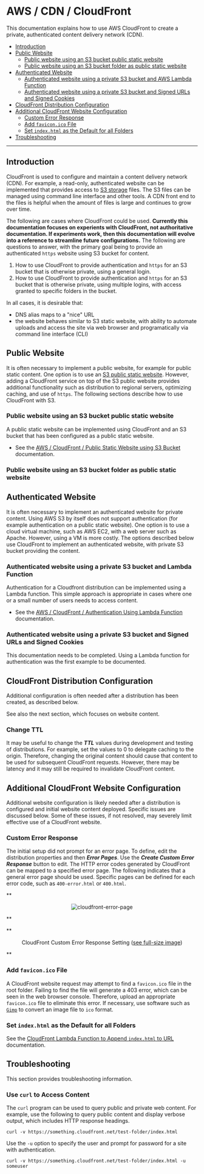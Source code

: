 # AWS / CDN / CloudFront #

This documentation explains how to use AWS CloudFront to create a private,
authenticated content delivery network (CDN).

* [Introduction](#introduction)
* [Public Website](#public-website)
    + [Public website using an S3 bucket public static website](#public-website-using-an-s3-bucket-public-static-website)
    + [Public website using an S3 bucket folder as public static website](#public-website-using-an-S3-bucket-folder-as-public-static-website)
* [Authenticated Website](#authenticated-website)
    + [Authenticated website using a private S3 bucket and AWS Lambda Function](#authenticated-website-using-a-private-s3-bucket-and-lambda-function)
    + [Authenticated website using a private S3 bucket and Signed URLs and Signed Cookies](#authenticated-website-using-a-private-s3-bucket-and-signed-urls-and-signed-cookies)
* [CloudFront Distribution Configuration](#cloudfront-distribution-configuration)
* [Additional CloudFront Website Configuration](#additional-cloudfront-website-configuration)
    + [Custom Error Response](#custom-error-response)
    + [Add `favicon.ico` File](#add-faviconico-file)
    + [Set `index.html` as the Default for all Folders](#set-indexhtml-as-the-default-for-all-folders)
* [Troubleshooting](#troubleshooting)

---------------

## Introduction ##

CloudFront is used to configure and maintain a content delivery network (CDN).
For example, a read-only, authenticated website can be implemented that provides
access to [S3 storage](../../storage/s3/s3.md) files.
The S3 files can be managed using command line interface and other tools.
A CDN front end to the files is helpful when the amount of files is large and continues to grow over time.

The following are cases where CloudFront could be used.
**Currently this documentation focuses on experients with CloudFront, not authoritative documentation.
If experiments work, then this documentation will evolve into a reference to streamline future configurations.**
The following are questions to answer, with the primary goal being to provide an authenticated `https` website using
S3 bucket for content.

1. How to use CloudFront to provide authentication and `https` for an S3 bucket that is otherwise private,
using a general login.
2. How to use CloudFront to provide authentication and `https` for an S3 bucket that is otherwise private,
using multiple logins, with access granted to specific folders in the bucket.

In all cases, it is desirable that:

* DNS alias maps to a "nice" URL
* the website behaves similar to S3 static website, with ability to automate uploads and access the site
via web browser and programatically via command line interface (CLI)

## Public Website ##

It is often necessary to implement a public website, for example for public static content.
One option is to use an [S3 public static website](../../storage/s3/s3.md#hosting-a-public-static-website-on-s3).
However, adding a CloudFront service on top of the S3 public website provides additional
functionality such as distribution to regional servers, optimizing caching, and use of `https`.
The following sections describe how to use CloudFront with S3.

### Public website using an S3 bucket public static website ###

A public static website can be implemented using CloudFront and an S3 bucket that has been configured
as a public static website.

* See the [AWS / CloudFront / Public Static Website using S3 Bucket](public-s3-bucket.md) documentation.

### Public website using an S3 bucket folder as public static website ###

## Authenticated Website ##

It is often necessary to implement an authenticated website for private content.
Using AWS S3 by itself does not support authentication (for example authentication on a public static website).
One option is to use a cloud virtual machine, such as AWS EC2, with a web server such as Apache.
However, using a VM is more costly.
The options described below use CloudFront to implement an authenticated website,
with private S3 bucket providing the content.

### Authenticated website using a private S3 bucket and Lambda Function ###

Authentication for a Cloudfront distribution can be implemented using a Lambda function.
This simple approach is appropriate in cases where one or a small number of users needs
to access content.

* See the [AWS / CloudFront / Authentication Using Lambda Function](private-auth-lambda.md) documentation.

### Authenticated website using a private S3 bucket and Signed URLs and Signed Cookies ###

This documentation needs to be completed.  Using a Lambda function for authentication was the first example to be documented.

## CloudFront Distribution Configuration ##

Additional configuration is often needed after a distribution has been created,
as described below.

See also the next section, which focuses on website content.

### Change TTL ###

It may be useful to change the ***TTL*** values during development and testing of distributions.
For example, set the values to 0 to delegate caching to the origin.
Therefore, changing the original content should cause that content to be used for subsequent CloudFront requests.
However, there may be latency and it may still be required to invalidate CloudFront content.

## Additional CloudFront Website Configuration ##

Additional website configuration is likely needed after a distribution is configured and initial website content deployed.
Specific issues are discussed below.
Some of these issues, if not resolved, may severely limit effective use of a CloudFront website.

### Custom Error Response ###

The initial setup did not prompt for an error page.  To define, edit the distribution properties and then ***Error Pages***.
Use the ***Create Custom Error Response*** button to edit.
The HTTP error codes generated by CloudFront can be mapped to a specified error page.
The following indicates that a general error page should be used.
Specific pages can be defined for each error code, such as `400-error.html` or `400.html`.

**<p style="text-align: center;">
![cloudfront-error-page](images/cloudfront-error-page.png)
</p>**

**<p style="text-align: center;">
CloudFront Custom Error Response Setting (<a href="../images/cloudfront-error-page.png">see full-size image</a>)
</p>**


### Add `favicon.ico` File ###

A CloudFront website request may attempt to find a `favicon.ico` file in the root folder.
Failing to find the file will generate a 403 error, which can be seen in the web browser console.
Therefore, upload an appropriate `favicon.ico` file to eliminate this error.
If necessary, use software such as [`Gimp`](https://www.gimp.org/) to convert an image file to `ico` format.

### Set `index.html` as the Default for all Folders ###

See the [CloudFront Lambda Function to Append `index.html` to URL](lambda-to-append-index.md) documentation.

## Troubleshooting ##

This section provides troubleshooting information.

### Use `curl` to Access Content ###

The `curl` program can be used to query public and private web content.
For example, use the following to query public content and display verbose output,
which includes HTTP response headings.

```
curl -v https://something.cloudfront.net/test-folder/index.html
```

Use the `-u` option to specify the user and prompt for password for a site with authentication.

```
curl -v https://something.cloudfront.net/test-folder/index.html -u someuser
```
